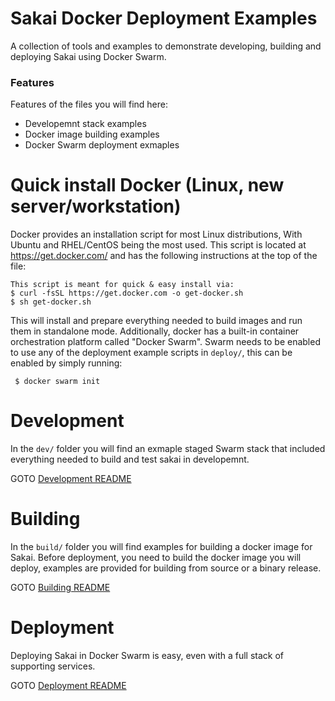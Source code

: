# Sakai Docker Deployment Examples

A collection of tools and examples to demonstrate developing, building and deploying Sakai using Docker Swarm.

### Features
Features of the files you will find here:

* Developemnt stack examples
* Docker image building examples
* Docker Swarm deployment exmaples

# Quick install Docker (Linux, new server/workstation)
Docker provides an installation script for most Linux distributions, With Ubuntu and RHEL/CentOS being the most used. 
This script is located at https://get.docker.com/ and has the following instructions at the top of the file:

    This script is meant for quick & easy install via:
    $ curl -fsSL https://get.docker.com -o get-docker.sh
    $ sh get-docker.sh

This will install and prepare everything needed to build images and run them in standalone mode.
Additionally, docker has a built-in container orchestration platform called "Docker Swarm". Swarm needs to be enabled to use any of the deployment example scripts in `deploy/`, this can be enabled by simply running:

     $ docker swarm init 

# Development
In the `dev/` folder you will find an exmaple staged Swarm stack that included everything needed to build and test sakai in developemnt.

GOTO [Development README](dev/)

# Building
In the `build/` folder you will find examples for building a docker image for Sakai. Before deployment, you need to build the docker image you will deploy, examples are provided for building from source or a binary release.

GOTO [Building README](build/)

# Deployment
Deploying Sakai in Docker Swarm is easy, even with a full stack of supporting services.

GOTO [Deployment README](deploy/)
